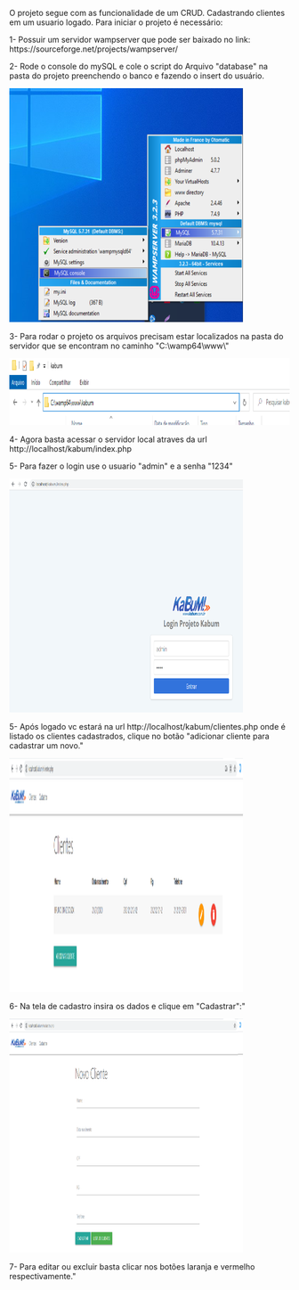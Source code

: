 O projeto segue com as funcionalidade de um CRUD.
Cadastrando clientes em um usuario logado.
Para iniciar o projeto é necessário:

<p>1- Possuir um servidor wampserver que pode ser baixado no link:
<br/> https://sourceforge.net/projects/wampserver/ </p>

<p>2- Rode o console do mySQL e cole o script do Arquivo "database" na pasta do projeto preenchendo o banco e fazendo o insert do usuário. <br/></p>
 <img src=".github/banco.png"  height="420" width="420">

<p>3- Para rodar o projeto os arquivos precisam estar localizados na pasta do servidor que se encontram no caminho "C:\wamp64\www\" <br/></p>
 <img src=".github/caminho.png"  height="120" width="820">

<p>4- Agora basta acessar o servidor local atraves da url http://localhost/kabum/index.php<br/></p>

<p>5- Para fazer o login use o usuario "admin" e a senha "1234"<br/></p>
 <img src=".github/login.png"  height="420" width="420">
 
<p>5- Após logado vc estará na url http://localhost/kabum/clientes.php onde é listado os clientes cadastrados, clique no botão "adicionar cliente para cadastrar um novo."<br/></p>
 <img src=".github/lista.png"  height="420" width="420">

<p>6- Na tela de cadastro insira os dados e clique em "Cadastrar":"<br/></p>
 <img src=".github/cadastro.png"  height="420" width="420">
 
<p>7- Para editar ou excluir basta clicar nos botões laranja e vermelho respectivamente."<br/></p>



 

